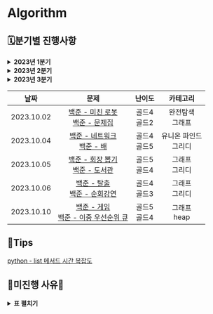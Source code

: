 # Algorithm

## 🗓️분기별 진행사항
<details>
<summary> <b>2023년 1분기</b> </summary>
  
|날짜|문제|난이도|카테고리|
|:---:|:---:|:---:|:---:|
|2023.02.20|[백준 - 촌수계산](https://www.acmicpc.net/problem/2644) <br> [프로그래머스 - 택배 배달과 수거하기](https://school.programmers.co.kr/learn/courses/30/lessons/150369) <br> [프로그래머스 - 개인정보 수집 유효기간](https://school.programmers.co.kr/learn/courses/30/lessons/150370)|실버2 <br> lv2 <br> lv1|그래프 <br> 그리디 <br> 구현|
|2023.02.21|[백준 - 문자열 폭발](https://www.acmicpc.net/problem/9935) <br> [프로글래머스 - 이모티콘 할인행사](https://school.programmers.co.kr/learn/courses/30/lessons/150368) <br> [프로그래머스 - 둘만의 암호](https://school.programmers.co.kr/learn/courses/30/lessons/155652) |골드4 <br> lv2 <br> lv1|스택 <br> 구현 <br> 구현|
|2023.02.22|[백준 - AC](https://www.acmicpc.net/problem/5430)<br> [프로그래머스 - 로또 최고 순위와 최저 순위](https://school.programmers.co.kr/learn/courses/30/lessons/77484) <br> [프로그래머스 - 캐시](https://school.programmers.co.kr/learn/courses/30/lessons/17680)|골드5 <br> lv1 <br> lv2|구현 <br> 구현 <br> 스택|
|2023.02.23|[백준 - 패션왕 신해빈](https://www.acmicpc.net/problem/9375) <br>[프로그래머스 - 전화번호 목록](https://school.programmers.co.kr/learn/courses/30/lessons/42577) <br> [프로그래머스 - 점프와 순간 이동](https://school.programmers.co.kr/learn/courses/30/lessons/12980)|실버3 <br> lv2 <br> lv2|조합 <br> 구현 <br> 구현|
|2023.03.02|[백준 - 구간 합 구하기 4](https://www.acmicpc.net/problem/11659)<br>[프로그래머스 - 소수 찾기](https://school.programmers.co.kr/learn/courses/30/lessons/42839)<br>[프로그래머스 - 압축](https://school.programmers.co.kr/learn/courses/30/lessons/17684)|실버3<br>lv2<br>lv2|누적합<br> 완전 탐색 <br> 구현|
|2023.03.03|[백준 - RGB거리](https://www.acmicpc.net/problem/1149)<br>[프로그래머스 - 혼자서 하는 틱택토](https://school.programmers.co.kr/learn/courses/30/lessons/160585)<br>[프로그래머스 - 괄호 회전하기](https://school.programmers.co.kr/learn/courses/30/lessons/76502)|실버1 <br>lv2<br>lv2|DP <br> 구현 <br> 구현|
|2023.03.06|[백준 - 절댓값 힙](https://www.acmicpc.net/problem/11286)<br>[프로그래머스 - 마법의 엘리베이터](https://school.programmers.co.kr/learn/courses/30/lessons/148653)<br>[프로그래머스 - 오픈 채팅방](https://school.programmers.co.kr/learn/courses/30/lessons/42888)|실버1 <br>lv2<br>lv2|힙 <br> 그리디 <br> 구현|
|2023.03.07|[백준 - 스티커](https://www.acmicpc.net/problem/9465)<br>[프로그래머스 - 양궁대회](https://school.programmers.co.kr/learn/courses/30/lessons/92342)<br>[프로그래머스 - 덧칠하기](https://school.programmers.co.kr/learn/courses/30/lessons/161989)|실버1 <br>lv2<br>lv2|DP <br> 완전 탐색 <br> 그리디|
|2023.03.09|[백준 - 리모컨](https://www.acmicpc.net/problem/1107)<br>[프로그래머스 - 순위 검색](https://school.programmers.co.kr/learn/courses/30/lessons/72412)<br>[프로그래머스 - 주차 요금 계산](https://school.programmers.co.kr/learn/courses/30/lessons/92341)|골드5 <br>lv2<br>lv2|완전 탐색 <br> 구현 <br> 구현|
|2023.03.10|[백준 - 테트로미노](https://www.acmicpc.net/problem/14500)<br>[프로그래머스 - 표 병합](https://school.programmers.co.kr/learn/courses/30/lessons/150366)<br>[프로그래머스 - 귤 고르기](https://school.programmers.co.kr/learn/courses/30/lessons/138476)|골드4 <br>lv3<br>lv2|완전 탐색 <br> 구현 <br> 그리디|
|2023.03.13|[백준 - 토마토](https://www.acmicpc.net/problem/7569)<br>[프로그래머스 - 메뉴 리뉴얼](https://school.programmers.co.kr/learn/courses/30/lessons/72411)<br>[프로그래머스 - 뒤에 있는 큰 수 찾기](https://school.programmers.co.kr/learn/courses/30/lessons/154539)|골드5 <br>lv2<br>lv2|그래프 <br> 조합 <br> 스택|
|2023.03.17|[백준 - 구슬 탈출2](https://www.acmicpc.net/problem/7569)<br>[프로그래머스 - 표현 가능한 이진트리](https://school.programmers.co.kr/learn/courses/30/lessons/150367)<br>[프로그래머스 - 파일명 정렬](https://school.programmers.co.kr/learn/courses/30/lessons/17686)|골드1 <br>lv2<br>lv2|그래프 <br> 이진트리 <br> 구현|
|2023.03.20|[백준 - 로봇 청소기](https://www.acmicpc.net/problem/7569)<br>[프로그래머스 - 미로 탈출](https://school.programmers.co.kr/learn/courses/30/lessons/150367)<br>[프로그래머스 - 정수 삼각형](https://school.programmers.co.kr/learn/courses/30/lessons/43105)|골드5 <br>lv2<br>lv3|시물레이션 <br> 그래프 <br> DP|
|2023.03.21|[백준 - 마법사 상어와 비바라기](https://www.acmicpc.net/problem/21610)<br>[프로그래머스 - 시소 짝꿍](https://school.programmers.co.kr/learn/courses/30/lessons/152996)<br>[프로그래머스 - 가장 큰 정사각형 찾기](https://school.programmers.co.kr/learn/courses/30/lessons/12905)|골드5 <br>lv2<br>lv3|시물레이션 <br> 완전탐색 <br> DP|
|2023.03.23|[백준 - 스타트 택시](https://www.acmicpc.net/problem/19238)<br>[프로그래머스 - 행렬 테두리](https://school.programmers.co.kr/learn/courses/30/lessons/77485)<br>[프로그래머스 - 숫자 변환하기](https://school.programmers.co.kr/learn/courses/30/lessons/154538)|골드5 <br>lv2<br>lv3|시뮬레이션 <br> 구현 <br> 그리디|
|2023.03.24|[백준 - 연구소3](https://www.acmicpc.net/problem/17142)<br>[프로그래머스 - 문자열 압축](https://school.programmers.co.kr/learn/courses/30/lessons/60057)<br>[프로그래머스 - 삼각달팽이](https://school.programmers.co.kr/learn/courses/30/lessons/68645)|골드3 <br>lv2<br>lv2|그래프 <br> 구현 <br> 구현|
|2023.03.28|[백준 - 미세먼지 안녕!](https://www.acmicpc.net/problem/17144)<br>[프로그래머스 - 카펫](https://school.programmers.co.kr/learn/courses/30/lessons/42842)<br>[프로그래머스 - 광물 캐기](https://school.programmers.co.kr/learn/courses/30/lessons/172927#)|골드4 <br>lv2<br>lv2|시뮬레이션 <br> 완전 탐색 <br> 그리디|
|2023.03.29|[백준 - 2048(EASY)](https://www.acmicpc.net/problem/12100)<br>[프로그래머스 - 피로도](https://school.programmers.co.kr/learn/courses/30/lessons/87946)<br>[프로그래머스 - 공원 산책](https://school.programmers.co.kr/learn/courses/30/lessons/172928) <br> [백준 - 배열 돌리기 1](https://www.acmicpc.net/problem/16926)|골드2 <br>lv2<br>lv1 <br> 실버1|시뮬레이션 <br> 완전 탐색 <br> 구현 <br> 구현|
|2023.03.30|[백준 - 모노미노도미노 2](https://www.acmicpc.net/problem/20061)<br>[백준 - 집합](https://www.acmicpc.net/problem/23971)<br>[프로그래머스 - 바탕화면 정리](https://school.programmers.co.kr/learn/courses/30/lessons/161990) <br> [백준 - 뱀](https://www.acmicpc.net/problem/3190)|골드2 <br>실버5<br>lv1 <br> 골드4|시뮬레이션 <br> 구현 <br> 구현 <br> 시뮬레이션|
|2023.03.31|[백준 - 낚시왕](https://www.acmicpc.net/problem/17143)<br>[백준 - A와B 2](https://www.acmicpc.net/problem/12919)<br>[프로그래머스 - 추억 점수](https://school.programmers.co.kr/learn/courses/30/lessons/176963) <br> [백준 - 연구소](https://www.acmicpc.net/problem/14502)|골드1 <br>골드5<br>lv1 <br> 골드4|시뮬레이션 <br> 완전탐색 <br> 구현 <br> 그래프|

</details>

<details>
<summary> <b>2023년 2분기</b> </summary>

|날짜|문제|난이도|카테고리|
|:---:|:---:|:---:|:---:|
|2023.04.03|[백준 - 주사위 굴리기](https://www.acmicpc.net/problem/14499)<br>[백준 - 마법사 상어와 파이어스톰](https://www.acmicpc.net/problem/20058)<br>[프로그래머스 - 롤케이크 자르기](https://school.programmers.co.kr/learn/courses/30/lessons/132265) <br> [백준 - 마법사 상어와 토네이도](https://www.acmicpc.net/problem/20057)|골드4 <br>골드3 <br>lv2 <br> 골드3|시뮬레이션 <br> 시뮬레이션 <br> 그리디 <br> 시뮬레이션|
|2023.04.04|[백준 - 하늘에서 별똥별이 빗발친다](https://www.acmicpc.net/problem/14658)<br>[프로그래머스 - 과제 진행하기](https://school.programmers.co.kr/learn/courses/30/lessons/176962) <br> [백준 - 벽 부수고 이동하기](https://www.acmicpc.net/problem/2206)|골드3 <br>lv2 <br> 골드3|완전 탐색 <br> 구현 <br> 그래프|
|2023.04.05|[백준 - 최단 경로](https://www.acmicpc.net/problem/1753)<br>[프로그래머스 - 다리를 지나는 트럭](https://school.programmers.co.kr/learn/courses/30/lessons/42583) <br> [백준 - 숨바꼭질3](https://www.acmicpc.net/problem/13549)|골드4 <br>lv2 <br> 골드5|그레프 <br> 스택 <br> 그래프|
|2023.04.06|[백준 - 내려가기](https://www.acmicpc.net/problem/2096)<br>[프로그래머스 - 택배 상자](https://school.programmers.co.kr/learn/courses/30/lessons/131704) <br> [백준 - 최소비용 구하기2](https://www.acmicpc.net/problem/11779)|골드5 <br>lv2 <br> 골드3|DP <br> 스택 <br> 그래프|
|2023.04.07|[백준 - 파티](https://www.acmicpc.net/problem/1238)<br>[프로그래머스 - 스킬트리](https://school.programmers.co.kr/learn/courses/30/lessons/49993) <br> [백준 - 행렬 곱셈 순서](https://www.acmicpc.net/problem/11049)|골드3 <br>lv2 <br> 골드3|그래프 <br> 구현 <br> DP|
|2023.04.11|[백준 - Dance Dance Revolution](https://www.acmicpc.net/problem/1238)<br>[프로그래머스 - 인사고과](https://school.programmers.co.kr/learn/courses/30/lessons/49993) <br> [프로그래머스 - 후보키](https://www.acmicpc.net/problem/11049) <br> [프로그래머스 - 당구 연습](https://www.acmicpc.net/problem/11049)|골드3 <br>lv3 <br> lv2 <br> lv2|DP <br> 구현 <br> 구현 <br> 구현|
|2023.04.12|[백준 - 두 용액](https://www.acmicpc.net/problem/2470)<br>[프로그래머스 - 리코쳇로봇](https://school.programmers.co.kr/learn/courses/30/lessons/169199) <br> [프로그래머스 - 연속된 부분 수열의 합](https://school.programmers.co.kr/learn/courses/30/lessons/178870) <br> [백준 - 나무 자르기](https://www.acmicpc.net/problem/2805)|골드5 <br>lv2 <br> lv2 <br> 실버2|이분 탐색 <br> 그래프 <br> 구현 <br> 이분 탐색|
|2023.04.13|[백준 - 뱀과 사다리 게임](https://www.acmicpc.net/problem/16928)<br>[프로그래머스 - 유사 칸토어 비트열](https://school.programmers.co.kr/learn/courses/30/lessons/148652) <br> [프로그래머스 - 디펜스 게임](https://school.programmers.co.kr/learn/courses/30/lessons/142085) <br> [프로그래머스 - 우박수열 정적분](https://school.programmers.co.kr/learn/courses/30/lessons/134239)|골드5 <br>lv2 <br> lv2 <br> lv2|그래프 <br> 구현 <br> 구현 <br> 구현|
|2023.04.14|[백준 - 세 용액](https://www.acmicpc.net/problem/2473)<br>[프로그래머스 - 요격 시스템](https://school.programmers.co.kr/learn/courses/30/lessons/181188) <br> [프로그래머스 - 두 원 사이의 정수 쌍](https://school.programmers.co.kr/learn/courses/30/lessons/181187) |골드3 <br>lv2 <br> lv2|이분 탐색 <br> 구현 <br> 구현|
|2023.04.17|[백준 - 오큰수](https://www.acmicpc.net/problem/17298)<br>[백준 - 계단 오르기](https://www.acmicpc.net/problem/2579) <br> [프로그래머스 - 숫자 카드 나누기](https://school.programmers.co.kr/learn/courses/30/lessons/135807) |골드4 <br>실버3 <br> level2|스택 <br> DP <br> 구현|
|2023.04.18|[백준 - DSLR](https://www.acmicpc.net/problem/9019)<br>[백준 - 주유소](https://www.acmicpc.net/problem/13305) <br> [프로그래머스 - 연속 부분 수열 합의 개수](https://school.programmers.co.kr/learn/courses/30/lessons/131701) |골드4 <br> 실버3 <br> level2|그래프 <br> 그리디 <br> 구현|
|2023.04.19|[백준 - 앱](https://www.acmicpc.net/problem/7579)<br>[백준 - 영단어 암기는 괴로워](https://www.acmicpc.net/problem/20920) <br> [프로그래머스 - 혼자 놀기의 달인](https://school.programmers.co.kr/learn/courses/30/lessons/131130) |골드3 <br> 실버3 <br> level2|DP <br> 구현 <br> 구현|
|2023.04.20|[백준 - 알파벳](https://www.acmicpc.net/problem/1987)<br>[백준 - 예산](https://www.acmicpc.net/problem/2512) <br> [프로그래머스 - 두 큐 합 같게 만들기](https://school.programmers.co.kr/learn/courses/30/lessons/118667) |골드4 <br> 실버3 <br> level2|그래프 <br> 이분탐색 <br> 큐|
|2023.04.21|[백준 - RGB 거리2](https://www.acmicpc.net/problem/17404)<br>[백준 - 블로그](https://www.acmicpc.net/problem/21921) <br> [프로그래머스 - 점 찍기](https://school.programmers.co.kr/learn/courses/30/lessons/140107) |골드4 <br> 실버3 <br> level2|DP <br> 누적합 <br> 구현|
|2023.04.24|[백준 - 두 배열의 합](https://www.acmicpc.net/problem/2143)<br>[백준 - 수 이어쓰기](https://www.acmicpc.net/problem/1515) <br> [프로그래머스 - 점 찍기](https://school.programmers.co.kr/learn/courses/30/lessons/155651) |골드3 <br> 실버3 <br> level2|누적합 <br> 그리디 <br> 구현|
|2023.04.25|[백준 - 말이 되고픈 원숭이](https://www.acmicpc.net/problem/1600)<br>[백준 - 햄버거 분배](https://www.acmicpc.net/problem/19941) <br> [프로그래머스 - 멀쩡한 사각형](https://school.programmers.co.kr/learn/courses/30/lessons/62048) |골드3 <br> 실버3 <br> level2|그래프 <br> 그리디 <br> 구현|
|2023.04.26|[백준 - 단어 수학](https://www.acmicpc.net/problem/1339)<br>[백준 - 진우의 달 여행(Small)](https://www.acmicpc.net/problem/17484) <br> [프로그래머스 - 전력망 둘로 나누기](https://school.programmers.co.kr/learn/courses/30/lessons/86971) |골드4 <br> 실버3 <br> level2|그리디 <br> 완전탐색 <br> 완전탐색|
|2023.04.28|[백준 - 공통 부분 문자열](https://www.acmicpc.net/problem/5582)<br>[백준 - 비슷한 단어](https://www.acmicpc.net/problem/2607) <br> [프로그래머스 - 수식 최대화](https://school.programmers.co.kr/learn/courses/30/lessons/67257) |골드5 <br> 실버3 <br> level2|DP <br> 구현 <br> 완전탐색|
|2023.05.01|[백준 - 가장 긴 바이토닉 부분 수열](https://www.acmicpc.net/problem/11054)<br>[백준 - KCPC](https://www.acmicpc.net/problem/3758) <br> [프로그래머스 - 영어 끝말잇기](https://school.programmers.co.kr/learn/courses/30/lessons/12981) |골드4 <br> 실버3 <br> level2|DP <br> 구현 <br> 구현|
|2023.05.02|[백준 - 동전1](https://www.acmicpc.net/problem/2293)<br>[백준 - 타노스](https://www.acmicpc.net/problem/20310) <br> [프로그래머스 - 튜플](https://school.programmers.co.kr/learn/courses/30/lessons/64065) |골드5 <br> 실버3 <br> level2|DP <br> 그리디 <br> 구현|
|2023.05.04|[백준 - 내리막길](https://www.acmicpc.net/problem/1520)<br>[백준 - IF문 좀 대신 써줘](https://www.acmicpc.net/problem/19637) <br> [프로그래머스 - 방문 길이](https://school.programmers.co.kr/learn/courses/30/lessons/49994) |골드5 <br> 실버3 <br> level2|DP <br> 이분 탐색 <br> 구현|
|2023.05.08|[백준 - 타일 채우기](https://www.acmicpc.net/problem/2133)<br>[백준 - 가희와 키워드](https://www.acmicpc.net/problem/22233) <br> [프로그래머스 - 최고의 집합](https://school.programmers.co.kr/learn/courses/30/lessons/12938) |골드4 <br> 실버2 <br> level3|DP <br> 해시 <br> 구현|
|2023.05.09|[백준 - 파일 합치기](https://www.acmicpc.net/problem/11066)<br>[백준 - 랭킹전 대기열](https://www.acmicpc.net/problem/20006) <br> [프로그래머스 - 야근 지수](https://school.programmers.co.kr/learn/courses/30/lessons/12927) |골드3 <br> 실버2 <br> level3|DP <br> 구현 <br> 힙|
|2023.05.10|[백준 - 팰린드롬?](https://www.acmicpc.net/problem/10942)<br>[백준 - 한 줄로 서기](https://www.acmicpc.net/problem/1138) <br> [프로그래머스 - 단어 변환](https://school.programmers.co.kr/learn/courses/30/lessons/43163) |골드4 <br> 실버2 <br> level3|DP <br> 그리디 <br> 그래프|
|2023.05.11|[백준 - 수 묶기](https://www.acmicpc.net/problem/1744)<br>[백준 - IOIOI](https://www.acmicpc.net/problem/5525) <br> [소프티어 - 로봇이 지나간 경로](https://softeer.ai/practice/info.do?idx=1&eid=577) |골드4 <br> 실버1 <br> level3|그리디 <br> 구현 <br> 그래프|
|2023.05.12|[백준 - 크게 만들기](https://www.acmicpc.net/problem/2812) <br>[백준 - 스도쿠](https://www.acmicpc.net/problem/2239) <br>[백준 - 생태학](https://www.acmicpc.net/problem/4358) |골드3<br>골드4<br>실버2|그리디<br>백트래킹<br>구현|
|2023.05.15|[백준 - 시간이 겹칠까?](https://www.acmicpc.net/problem/28018) <br>[백준 - 주식]( https://www.acmicpc.net/problem/11501) <br>[프로그래머스 - 등굣길]( https://school.programmers.co.kr/learn/courses/30/lessons/42898) |골드5<br>실버2<br>레벨3|누적 합<br>그리디<br>DP|
|2023.05.16|[백준 - 강의실 배정](https://www.acmicpc.net/problem/11000) <br>[백준 - 에디터]( https://www.acmicpc.net/problem/1406) <br>[프로그래머스 - 베스트앨범]( https://school.programmers.co.kr/learn/courses/30/lessons/42579) |골드5<br>실버2<br>레벨3|그리디<br>스택<br>해시|
|2023.05.17|[백준 - 보석 도둑](https://www.acmicpc.net/problem/1202) <br>[백준 - 창고 다각형]( https://www.acmicpc.net/problem/2304) <br>[프로그래머스 - 테이블 해시 함수]( https://school.programmers.co.kr/learn/courses/30/lessons/147354) |골드2<br>실버2<br>레벨2|그리디<br>스택<br>해시|
|2023.05.18|[백준 - 저울](https://www.acmicpc.net/problem/2437) <br>[백준 - N번째 큰 수]( https://www.acmicpc.net/problem/2075) <br>[프로그래머스 - [3차] N진수 게임]( https://school.programmers.co.kr/learn/courses/30/lessons/17687) |골드2<br>실버2<br>레벨2|그리디<br>우선순위 큐<br>구현|
|2023.05.19|[백준 - 센서](https://www.acmicpc.net/problem/2212) <br>[백준 - 쉬운 최단거리]( https://www.acmicpc.net/problem/1138) <br>[프로그래머스 - [1차] 뉴스 클러스터링]( https://school.programmers.co.kr/learn/courses/30/lessons/17677) |골드5<br>실버1<br>레벨2|그리디<br>그래프<br>구현|
|2023.05.22|[백준 - 주사위](https://www.acmicpc.net/problem/1041) <br>[백준 - 겹치는 건 싫어]( https://www.acmicpc.net/problem/20922) <br>[프로그래머스 - k진수에서 소수 개수 구하]( https://school.programmers.co.kr/learn/courses/30/lessons/92335) |골드5<br>실버1<br>레벨2|그리디<br>투 포인터<br>구현|
|2023.05.23|[백준 - 회문](https://www.acmicpc.net/problem/17609) <br>[백준 - 1,2,3 더하기 4]( https://www.acmicpc.net/problem/15989) <br>[프로그래머스 - [1차] 프렌즈4블록]( https://school.programmers.co.kr/learn/courses/30/lessons/17679) |골드5<br>실버1<br>레벨2|투 포인터<br>DP<br>구현|
|2023.05.24|[백준 - 인구이동](https://www.acmicpc.net/problem/16234) <br>[백준 - 지름길]( https://www.acmicpc.net/problem/1446) <br>[프로그래머스 - 쿼드압축 후 개수 세기]( https://school.programmers.co.kr/learn/courses/30/lessons/68936) |골드5<br>실버1<br>레벨2|그래프<br>DP<br>구현|
|2023.05.25|[백준 - 개똥벌레](https://www.acmicpc.net/problem/3020) <br>[백준 - 볼 모으기]( https://www.acmicpc.net/problem/17615) <br>[프로그래머스 - 괄호 변환]( https://school.programmers.co.kr/learn/courses/30/lessons/60058) |골드5<br>실버1<br>레벨2|이분탐색<br>그리디<br>구현|
|2023.05.26|[백준 - 탑](https://www.acmicpc.net/problem/2493) <br>[백준 - 회전 초밥]( https://www.acmicpc.net/problem/2531) <br>[프로그래머스 - [3차] 방금그곡]( https://school.programmers.co.kr/learn/courses/30/lessons/17683?language=python3) |골드5<br>실버1<br>레벨2|스택<br>투 포인터<br>구현|
|2023.05.30|[백준 - 좋다](https://www.acmicpc.net/problem/1253) <br>[백준 - 문자열 교환]( https://www.acmicpc.net/problem/1522) <br>[프로그래머스 - 거리두기 확인하기]( https://school.programmers.co.kr/learn/courses/30/lessons/81302) |골드4<br>실버1<br>레벨2|이분탐색<br>투 포인터<br>구현|
|2023.06.01|[백준 - 반도체 설계](https://www.acmicpc.net/problem/2352) <br>[백준 - 컨베이어 벨트 위의 로봇]( https://www.acmicpc.net/problem/20055) <br>[프로그래머스 - 2개 이하로 다른 비트]( https://school.programmers.co.kr/learn/courses/30/lessons/77885) |골드2<br>골드5<br>레벨2|이분탐색<br>구현<br>구현|
|2023.06.02|[백준 - 최소비용 구하기](https://www.acmicpc.net/problem/1916) <br>[백준 - 문자열 게임 2]( https://www.acmicpc.net/problem/20437) <br>[프로그래머스 - 교점에 별 만들기]( https://school.programmers.co.kr/learn/courses/30/lessons/87377) |골드5<br>골드5<br>레벨2|그래프<br>슬라이딩 윈도우<br>구현|
|2023.06.05|[백준 - 소형기관차](https://www.acmicpc.net/problem/2616) <br>[백준 - 빗물]( https://www.acmicpc.net/problem/14719) <br>[프로그래머스 - 배달]( https://school.programmers.co.kr/learn/courses/30/lessons/12978) |골드3<br>골드5<br>레벨2|누적합<br>구현<br>그래프|
|2023.06.07|[백준 - 전화번호 목록](https://www.acmicpc.net/problem/5052) <br>[프로그래머스 - 숫자 게임]( https://school.programmers.co.kr/learn/courses/30/lessons/12987) <br>[백준 - 톱니바퀴]( https://www.acmicpc.net/problem/14891) |골드4<br>레벨3<br>골드5|문자열<br>구현<br>구현|
|2023.06.08|[백준 - 공항](https://www.acmicpc.net/problem/10775) <br>[프로그래머스 - 기지국 설치]( https://school.programmers.co.kr/learn/courses/30/lessons/12979) <br>[백준 - 치킨 배달]( https://www.acmicpc.net/problem/15686) |골드2<br>레벨3<br>골드5|그리디<br>구현<br>백트래킹|
|2023.06.09|[백준 - LCS3](https://www.acmicpc.net/problem/1958) <br>[프로그래머스 - 불량 사용자]( https://school.programmers.co.kr/learn/courses/30/lessons/64064) <br>[백준 - 스타트와 링크]( https://www.acmicpc.net/problem/14889) |골드3<br>레벨3<br>실버2|DP<br>구현<br>백트래킹|
|2023.06.12|[백준 - 입국심사](https://www.acmicpc.net/problem/3079) <br>[프로그래머스 - 보석 쇼핑]( https://school.programmers.co.kr/learn/courses/30/lessons/67258) <br>[백준 - 맥주 마지면서 걸어가기]( https://www.acmicpc.net/problem/9205) |골드5<br>레벨3<br>골드5|이분탐색<br>구현<br>그래프|
|2023.06.13|[백준 - 나머지 합](https://www.acmicpc.net/problem/10986) <br>[프로그래머스 - 가장 먼 노드]( https://school.programmers.co.kr/learn/courses/30/lessons/49189) <br>[백준 - 잃어버린 괄호]( https://www.acmicpc.net/problem/1541) |골드3<br>레벨3<br>실버2|누적합<br>그래프<br>그리디|
|2023.06.14|[백준 - PPAP](https://www.acmicpc.net/problem/16120) <br>[프로그래머스 - 섬 연결하기]( https://school.programmers.co.kr/learn/courses/30/lessons/42861) <br>[백준 - 빙산]( https://www.acmicpc.net/problem/2573) |골드4<br>레벨3<br>골드4|그리디<br>그리디<br>그래프|
|2023.06.15|[백준 - 과제](https://www.acmicpc.net/problem/13904) <br>[백준 - 택배 배송]( https://www.acmicpc.net/problem/5972) <br>[프로그래머스 - 여행경로]( https://school.programmers.co.kr/learn/courses/30/lessons/43164) |골드3<br>골드5<br>레벨3|그리디<br>그래프<br>그래프|
|2023.06.16|[백준 - 녹색 옷 입은 애가 젤다지?](https://www.acmicpc.net/problem/4485) <br>[백준 - 용액]( https://www.acmicpc.net/problem/2467) <br>[프로그래머스 - 디스크 컨트롤러]( https://school.programmers.co.kr/learn/courses/30/lessons/42627) |골드4<br>골드4<br>레벨3|그래프<br>이분탐색<br>힙|
|2023.06.19|[백준 - 사다리 조작](https://www.acmicpc.net/problem/15684) <br>[백준 - 전구와 스위치]( https://www.acmicpc.net/problem/2138) <br>[프로그래머스 - 합승 택시 요금]( https://school.programmers.co.kr/learn/courses/30/lessons/72413) |골드3<br>골드5<br>레벨3|백트래킹<br>그리디<br>그래프|
|2023.06.20|[백준 - 컬러볼](https://www.acmicpc.net/problem/10800) <br>[백준 - 틱택토]( https://www.acmicpc.net/problem/7682) <br>[프로그래머스 - 경주로 건설]( https://school.programmers.co.kr/learn/courses/30/lessons/67259) |골드3<br>골드5<br>레벨3|누적합<br>구현<br>그래프|
|2023.06.21|[백준 - 꿀 따기](https://www.acmicpc.net/problem/21758) <br>[백준 - 숫자고르기]( https://www.acmicpc.net/problem/2668) <br>[프로그래머스 - 징검다리 건너기]( https://school.programmers.co.kr/learn/courses/30/lessons/64062) |골드5<br>골드5<br>레벨3|누적 합<br>그래프<br>구현|
|2023.06.22|[백준 - 수들의 합4](https://www.acmicpc.net/problem/2015) <br>[백준 - 스카이라인 쉬운거]( https://www.acmicpc.net/problem/1863) <br>[프로그래머스 - 입국심사]( https://school.programmers.co.kr/learn/courses/30/lessons/43238) |골드4<br>골드4<br>레벨3|누적합<br>스택<br>이분탐색|
|2023.06.23|[백준 - 좀비](https://www.acmicpc.net/problem/11952) <br>[백준 - 빌런 호석]( https://www.acmicpc.net/problem/22251) <br>[프로그래머스 - 가장 긴 팰린드롬]( https://school.programmers.co.kr/learn/courses/30/lessons/12904) |골드2<br>골드5<br>레벨3|그래프<br>완전 탐색<br>구현|
|2023.06.26|[백준 - 텀 프로젝트](https://www.acmicpc.net/problem/9466) <br>[백준 - 0 만들기]( https://www.acmicpc.net/problem/7490) <br>[백준 - 구간 합 구하기 5]( https://www.acmicpc.net/problem/11660) |골드3<br>골드5<br>실버1|그래프<br>구현<br> DP|
|2023.06.27|[백준 - 약수의 합](https://www.acmicpc.net/problem/17425) <br>[백준 - 부분합]( https://www.acmicpc.net/problem/1806) <br>[백준 - Z]( https://www.acmicpc.net/problem/1074) |골드4<br>골드4<br>실버1|누적 합<br>누적 합<br>구현|
|2023.06.28|[백준 - 욕심쟁이 판다](https://www.acmicpc.net/problem/1937) <br>[백준 - 공유기 설치]( https://www.acmicpc.net/problem/2110) <br>[백준 - 랜선자르기]( https://www.acmicpc.net/problem/1654) |골드3<br>골드4<br>실버2|그래프<br>이분 탐색<br>이분 탐색|
|2023.06.29|[백준 - 소문난 칠공주](https://www.acmicpc.net/problem/1941) <br>[백준 - 불!]( https://www.acmicpc.net/problem/4179) |골드3<br>골드4|그래프<br>그래프|
|2023.06.30|[백준 - 암호 만들기](https://www.acmicpc.net/problem/1759) <br>[백준 - List of Unique Numbers]( https://www.acmicpc.net/problem/13144) <br>[백준 - 파이프 옮기기1]( https://www.acmicpc.net/problem/17070) |골드5<br>골드4<br>골드5|백트래킹<br>투 포인터<br>DP|

</details>

<details>
<summary> <b>2023년 3분기</b> </summary>

|날짜|문제|난이도|카테고리|
|:---:|:---:|:---:|:---:|
|2023.07.10|[백준 - 사냥꾼](https://www.acmicpc.net/problem/8983) <br>[백준 - 여행 가자]( https://www.acmicpc.net/problem/1976) <br>[백준 - 가장 긴 증가하는 부분 수열]( https://www.acmicpc.net/problem/11053) |골드4<br>골드4<br>실버2|이분탐색<br>그래프<br>DP|
|2023.07.11|[백준 - 보물섬](https://www.acmicpc.net/problem/2589) <br>[백준 - 집합의 표현]( https://www.acmicpc.net/problem/1717) <br>[백준 - 동물원]( https://www.acmicpc.net/problem/1309) |골드5<br>골드5<br>실버1|완전탐색<br>분리 집합<br>DP|
|2023.07.12|[백준 - 점수 따먹기](https://www.acmicpc.net/problem/1749) <br>[백준 - 고층 건물]( https://www.acmicpc.net/problem/1027) <br>[백준 - 소셜 네트워킹 어플리케이션]( https://www.acmicpc.net/problem/7511) |골드4<br>골드4<br>골드 5|누적합<br>완전 탐색<br>분리 집합|
|2023.07.13|[백준 - 빵집](https://www.acmicpc.net/problem/3109) <br>[백준 - 비슷한 단어]( https://www.acmicpc.net/problem/2179) <br>[백준 - 피리 부는 사나이]( https://www.acmicpc.net/problem/16724) |골드2<br>골드4<br>골드3|그래프<br>구현<br>분리집합|
|2023.07.17|[백준 - 감시](https://www.acmicpc.net/problem/15683) <br>[백준 - 줄세우기]( https://www.acmicpc.net/problem/2631) <br>[백준 - 적록색약]( https://www.acmicpc.net/problem/10026) |골드4<br>골드4<br>골드5|백트래킹<br>DP<br>그래프|
|2023.07.18|[백준 - 가운데를 말해요](https://www.acmicpc.net/problem/1655) <br>[백준 - 마인크래프트]( https://www.acmicpc.net/problem/18111) <br>[백준 - 거짓말]( https://www.acmicpc.net/problem/1043) |골드2<br>실버2<br>골드4|우선순위 큐<br>구현<br>분리 집합|
|2023.07.24|[백준 - 가르침](https://www.acmicpc.net/problem/1062) <br>[백준 - 이차원 배열과 연산]( https://www.acmicpc.net/problem/17140) <br>[백준 - 상어 초등학교]( https://www.acmicpc.net/problem/21608) |골드4<br>골드4<br>골드5|백트래킹<br>삼성<br>구현|
|2023.07.25|[백준 - 로봇 프로젝트](https://www.acmicpc.net/problem/3649) <br>[백준 - 게리맨더링 2]( https://www.acmicpc.net/problem/17779) <br>[백준 - 졸려]( https://www.acmicpc.net/problem/9519) |골드5<br>골드3<br>골드5|이분탐색<br>삼성<br>구현|
|2023.07.26|[백준 - 암호코드](https://www.acmicpc.net/problem/2011) <br>[백준 - 어두운 굴다리]( https://www.acmicpc.net/problem/17266) <br>[백준 - 치즈]( https://www.acmicpc.net/problem/2636) |골드5<br>실버4<br>골드4|DP<br>구현<br>구현|
|2023.07.27|[백준 - 동전2](https://www.acmicpc.net/problem/2294) <br>[백준 - 탑 보기]( https://www.acmicpc.net/problem/22866) <br>[백준 - 로봇 시뮬레이션]( https://www.acmicpc.net/problem/2174) |골드5<br>골드3<br>골드5|DP<br>스택<br>구현|
|2023.07.28|[백준 - 캐슬 디펜스](https://www.acmicpc.net/problem/17135) <br>[코드트리 - 메이즈 러너]( https://www.codetree.ai/training-field/frequent-problems/problems/maze-runner/) |골드3<br>골드3|삼성<br>삼성|
|2023.07.31|[백준 - 휴게소 세우기](https://www.acmicpc.net/problem/1477) <br>[백준 - 아기 상어]( https://www.acmicpc.net/problem/16236) |골드4<br>골드3|이분탐색<br>삼성|
|2023.08.01|[백준 - 합이 0인 네 정수](https://www.acmicpc.net/problem/7453) <br>[백준 - 마법사 상어와 파이어볼]( https://www.acmicpc.net/problem/20056) |골드2<br>골드4|이분탐색<br>삼성|
|2023.08.02|[백준 - 합분해](https://www.acmicpc.net/problem/2225) <br>[백준 - 나무 재테크]( https://www.acmicpc.net/problem/16235) |골드5<br>골드 3|DP<br>삼성|
|2023.08.04|[코드트리 - 포탑 부수기](https://www.codetree.ai/training-field/frequent-problems/problems/destroy-the-turret/description?page=3&pageSize=20) <br>[백준 - 치즈]( https://www.acmicpc.net/problem/2636) |골드1<br>골드4|삼성<br>구현|
|2023.08.07|[백준 - 세 수의 합](https://www.acmicpc.net/problem/2295) <br>[백준 - 드래곤 커브]( https://www.acmicpc.net/problem/15685) |골드4<br>골드4|이분탐색<br>구현|
|2023.08.08|[백준 - ABCDE](https://www.acmicpc.net/problem/13023) <br>[백준 - Puyo Puyo]( https://www.acmicpc.net/problem/11559) |골드5<br>골드4|그래프<br>구현|
|2023.08.09|[백준 - 치즈](https://www.acmicpc.net/problem/2638) <br>[백준 - 여왕]( https://www.acmicpc.net/problem/10836) |골드3<br>골드4|그래프<br>구현|
|2023.08.11|[코드트리 - 토끼와 경주](https://www.codetree.ai/training-field/frequent-problems/problems/rabit-and-race/description?page=3&pageSize=20) <br>[백준 - 톱니바퀴2]( https://www.acmicpc.net/problem/15662) |골드1<br>골드5|우선순위 큐<br>구현|
|2023.08.16|[백준 - 구슬 찾기](https://www.acmicpc.net/problem/2617) <br>[백준 - 네잎 클로버를 찾아서]( https://www.acmicpc.net/problem/3089) |골드4<br>골드2|그래프<br>구현|
|2023.08.17|[백준 - 특정한 최단 경로](https://www.acmicpc.net/problem/1504) <br>[백준 - RBY팡!]( https://www.acmicpc.net/problem/5577) |골드4<br>골드2|그래프<br>구현|
|2023.08.18|[코드트리 - 코드트리 빵](https://www.codetree.ai/training-field/frequent-problems/problems/codetree-mon-bread/description?page=3&pageSize=20) <br>[백준 - 탄성 충돌]( https://www.acmicpc.net/problem/16891) |골드2<br>골드2|삼성<br>구현|
|2023.08.22|[백준 - 피자 판매](https://www.acmicpc.net/problem/2632) <br>[백준 - 청소년 상어]( https://www.acmicpc.net/problem/19236) |골드2<br>골드2|누적합<br>삼성|
|2023.08.23|[백준 - 이분 그래프](https://www.acmicpc.net/problem/1707) <br>[백준 - 어른 상어]( https://www.acmicpc.net/problem/19237) |골드4<br>골드2|그래프<br>삼성|
|2023.08.25|[코드트리 - 싸움 땅](https://www.codetree.ai/training-field/frequent-problems/problems/battle-ground?page=3&pageSize=20) <br>[백준 - 새로운 게임]( https://www.acmicpc.net/problem/17780) |골드2<br>골드2|삼성<br>구현|
|2023.08.29|[백준 - 친구 네트워크](https://www.acmicpc.net/problem/4195) <br>[백준 - 새로운 게임 2]( https://www.acmicpc.net/problem/17837) |골드2<br>골드2|유니온 파인드<br>구현|
|2023.08.30|[백준 - 중량제한](https://www.acmicpc.net/problem/1939) <br>[백준 - 주사위 굴리기2]( https://www.acmicpc.net/problem/23288) |골드3<br>골드3|유니온 파인드<br>구현|
|2023.08.31|[백준 - 꼬인 전깃줄](https://www.acmicpc.net/problem/1365) <br>[백준 - 경사로]( https://www.acmicpc.net/problem/14890) |골드2<br>골드3|이분탐색<br>삼성|
|2023.09.01|[코드트리 - 꼬리잡기놀이](https://www.codetree.ai/training-field/frequent-problems/problems/tail-catch-play/description?page=3&pageSize=20) <br>[백준 - 가희와 탑]( https://www.acmicpc.net/problem/24337) <br>[백준 - 통나무 옮기기]( https://www.acmicpc.net/problem/1938) |골드1<br>골드3<br>골드3|삼성<br>그리디<br>구현|
|2023.09.04|[백준 - 서강그라운드](https://www.acmicpc.net/problem/14938) <br>[백준 - 괄호 추가하기]( https://www.acmicpc.net/problem/16637) |골드4<br>골드3|그래프<br>구현|
|2023.09.05|[백준 - 미로 만들기](https://www.acmicpc.net/problem/2665) <br>[백준 - 양 구출 작전]( https://www.acmicpc.net/problem/16437) |골드4<br>골드3|그래프<br>그래프|
|2023.09.06|[백준 - 미확인 도착지](https://www.acmicpc.net/problem/9370) <br>[백준 - Two dots]( https://www.acmicpc.net/problem/16929) |골드2<br>골드4|그래프<br>그래프|
|2023.09.07|[백준 - 백도어](https://www.acmicpc.net/problem/17396) <br>[백준 - 양팔저울]( https://www.acmicpc.net/problem/2629) |골드5<br>골드3|그래프<br>dp|
|2023.09.08|[코드트리 - 술래 잡기](https://www.codetree.ai/training-field/frequent-problems/problems/hide-and-seek/description?page=3&pageSize=20) <br>[백준 - 동전 분배]( https://www.acmicpc.net/problem/1943) <br>[백준 - 색상환]( https://www.acmicpc.net/problem/2482) |골드1<br>골드3<br>골드3|삼성<br>dp<br>dp|
|2023.09.11|[백준 - 키 순서](https://www.acmicpc.net/problem/2458) <br>[백준 - 스티커 붙이기]( https://www.acmicpc.net/problem/18808) |골드4<br>골드3|그래프<br>구현|
|2023.09.12|[백준 - 퍼즐](https://www.acmicpc.net/problem/1525) <br>[백준 - 배열 돌리기4]( https://www.acmicpc.net/problem/17406) |골드2<br>골드4|그래프<br>구현|
|2023.09.13|[백준 - 체스판 칠하기2](https://www.acmicpc.net/problem/25682) <br>[백준 - 괄호의 값]( https://www.acmicpc.net/problem/2504) |골드5<br>골드5|누적합<br>스택|
|2023.09.14|[백준 - 알고스팟](https://www.acmicpc.net/problem/1261) <br>[백준 - A와 B]( https://www.acmicpc.net/problem/12904) |골드4<br>골드5|그래프<br>구현|
|2023.09.18|[코드트리 - 팩맨](https://www.codetree.ai/training-field/frequent-problems/problems/pacman/description?page=1&pageSize=20) |골드1|삼성|
|2023.09.19|[백준 - 빨강~ 빨강~ 파랑! 파랑! 달콤한 솜사탕!](https://www.acmicpc.net/problem/28140) <br>[백준 - 평범한 배낭]( https://www.acmicpc.net/problem/12865) |골드5<br>골드5|이분탐색<br>dp|
|2023.09.20|[코드트리 - 나무박멸](https://www.codetree.ai/training-field/frequent-problems/problems/tree-kill-all/description?page=1&pageSize=20) |골드4|삼성|
|2023.09.21|[백준 - 택배](https://www.acmicpc.net/problem/1719) <br>[백준 - ⚾]( https://www.acmicpc.net/problem/17281) |골드3<br>골드4|그래프<br>구현|
|2023.09.22|[코드트리 - 코드트리 채점기](https://www.codetree.ai/training-field/frequent-problems/problems/codetree-judger/description?page=1&pageSize=20) <br>[백준 - 경쟁적 전염]( https://www.acmicpc.net/problem/18405) <br>[백준 - 네트워크 복구]( https://www.acmicpc.net/problem/2211) |플레5<br>골드5<br>골드2|삼성<br>구현<br>그래프|
|2023.09.26|[백준 - 해킹](https://www.acmicpc.net/problem/10282) <br>[백준 - 카드 정렬하기]( https://www.acmicpc.net/problem/1715) |골드4<br>골드4|그래프<br>우선순위 큐|
|2023.09.27|[코드트리 - 예술성](https://www.codetree.ai/training-field/frequent-problems/problems/artistry/description?page=1&pageSize=20) <br>[백준 - 후위 표기식]( https://www.acmicpc.net/problem/1918) |골드3<br>골드2|삼성<br>스택|

</details>

|날짜|문제|난이도|카테고리|
|:---:|:---:|:---:|:---:|
|2023.10.02|[백준 - 미친 로봇](https://www.acmicpc.net/problem/1405) <br>[백준 - 문제집]( https://www.acmicpc.net/problem/1766) |골드4<br>골드2|완전탐색<br>그래프|
|2023.10.04|[백준 - 네트워크](https://www.acmicpc.net/problem/1922) <br>[백준 - 배]( https://www.acmicpc.net/problem/1092 ) |골드4<br>골드5|유니온 파인드<br>그리디|
|2023.10.05|[백준 - 회장 뽑기](https://www.acmicpc.net/problem/2660) <br>[백준 - 도서관]( https://www.acmicpc.net/problem/1461) |골드5<br>골드4|그래프<br>그리디|
|2023.10.06|[백준 - 탈출](https://www.acmicpc.net/problem/3055) <br>[백준 - 순회강연]( https://www.acmicpc.net/problem/2109) |골드4<br>골드3|그래프<br>그리디|
|2023.10.10|[백준 - 게임](https://www.acmicpc.net/problem/1584) <br>[백준 - 이중 우선순위 큐]( https://www.acmicpc.net/problem/7662) |골드5<br>골드4|그래프<br>heap|

## 🔎Tips
[python - list 메서드 시간 복잡도](https://github.com/Algorithm-Study/Algorithm/issues/5)

## 🌴미진행 사유🌴
<details>
<summary> <b>표 펼치기</b> </summary>
|날짜|사유|
|:---:|:---:|
|2023.02.24|팀원 개인 사정|
|2023.02.27|Deview Day1|
|2023.02.28|Deview Day2|
|2023.03.08|Google Cloud OnBoard|
|2023.03.14|공채 서류 제출|
|2023.03.15|공채 서류 제출|
|2023.03.16|팀원 개인 사정|
|2023.03.22|팀원 개인 사정|
|2023.03.27|팀원 개인 사정|
|2023.04.10|공채 서류 제출|
|2023.04.27|팀원 개인 사정|
|2023.05.03|팀원 개인 사정|
|2023.05.05|법정 공휴일|
|2023.05.29|대체 공휴일|
|2023.05.31|팀원 개인 사정|
|2023.06.06|법정 공휴일|
|2023.07.03 ~ 2023.07.07|여름 휴가|
|2023.07.14|팀원 개인 사정|
|2023.07.19~21|팀원 개인 사정|
|2023.08.10|프로젝트 진행|
|2023.08.15|법정 공휴일|
|2023.08.21|공모전 예선|
|2023.08.24~25|팀원 개인 사정|
|2023.09.18|삼성 공채 지원|
|2023.09.25|팀원 개인 사정|
|2023.09.28 ~ 2023.09.29|추석 연휴|
|2023.10.03|법정 공휴일|
|2023.10.09|법정 공휴일|